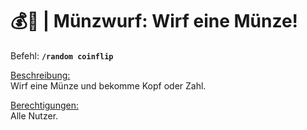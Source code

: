 # 💰🔄 | Münzwurf: Wirf eine Münze!

Befehl: **`/random coinflip`**

<u>Beschreibung:</u>  
 Wirf eine Münze und bekomme Kopf oder Zahl.

<u>Berechtigungen:</u>  
 Alle Nutzer.